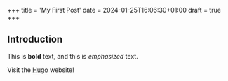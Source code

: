 +++
title = 'My First Post'
date = 2024-01-25T16:06:30+01:00
draft = true
+++
## Introduction

This is **bold** text, and this is *emphasized* text.

Visit the [Hugo](https://gohugo.io) website!
